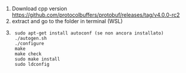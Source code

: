 1. Download cpp version https://github.com/protocolbuffers/protobuf/releases/tag/v4.0.0-rc2
2. extract and go to the folder in terminal (WSL)
3. ```
    sudo apt-get install autoconf (se non ancora installato)
    ./autogen.sh
    ./configure
    make
    make check
    sudo make install
    sudo ldconfig
    ```
